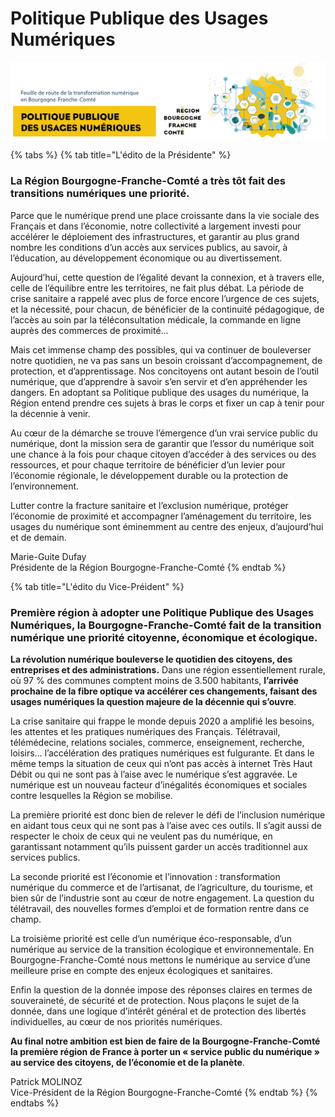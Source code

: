 # Politique Publique des Usages Numériques

![Feuille de route adopt&#xE9;e en s&#xE9;ance pl&#xE9;ni&#xE8;re en octobre 2020](../../.gitbook/assets/ppun.png)

{% tabs %}
{% tab title="L\'édito de la Présidente" %}
### **La Région Bourgogne-Franche-Comté a très tôt fait des transitions numériques une priorité.**

Parce que le numérique prend une place croissante dans la vie sociale des Français et dans l’économie, notre collectivité a largement investi pour accélérer le déploiement des infrastructures, et garantir au plus grand nombre les conditions d’un accès aux services publics, au savoir, à l’éducation, au développement économique ou au divertissement. 

Aujourd’hui, cette question de l’égalité devant la connexion, et à travers elle, celle de l’équilibre entre les territoires, ne fait plus débat. La période de crise sanitaire a rappelé avec plus de force encore l’urgence de ces sujets, et la nécessité, pour chacun, de bénéficier de la continuité pédagogique, de l’accès au soin par la téléconsultation médicale, la commande en ligne auprès des commerces de proximité… 

Mais cet immense champ des possibles, qui va continuer de bouleverser notre quotidien, ne va pas sans un besoin croissant d’accompagnement, de protection, et d’apprentissage. Nos concitoyens ont autant besoin de l’outil numérique, que d’apprendre à savoir s’en servir et d’en appréhender les dangers. En adoptant sa Politique publique des usages du numérique, la Région entend prendre ces sujets à bras le corps et fixer un cap à tenir pour la décennie à venir. 

Au cœur de la démarche se trouve l’émergence d’un vrai service public du numérique, dont la mission sera de garantir que l’essor du numérique soit une chance à la fois pour chaque citoyen d’accéder à des services ou des ressources, et pour chaque territoire de bénéficier d’un levier pour l’économie régionale, le développement durable ou la protection de l’environnement. 

Lutter contre la fracture sanitaire et l’exclusion numérique, protéger l’économie de proximité et accompagner l’aménagement du territoire, les usages du numérique sont éminemment au centre des enjeux, d’aujourd’hui et de demain. 

Marie-Guite Dufay   
Présidente de la Région Bourgogne-Franche-Comté
{% endtab %}

{% tab title="L\'édito du Vice-Préident" %}
### **Première région à adopter une Politique Publique des Usages Numériques, la Bourgogne-Franche-Comté fait de la transition numérique une priorité citoyenne, économique et écologique.**

**La révolution numérique bouleverse le quotidien des citoyens, des entreprises et des administrations.** Dans une région essentiellement rurale, où 97 % des communes comptent moins de 3.500 habitants, **l’arrivée prochaine de la fibre optique va accélérer ces changements, faisant des usages numériques la question majeure de la décennie qui s’ouvre**. 

La crise sanitaire qui frappe le monde depuis 2020 a amplifié les besoins, les attentes et les pratiques numériques des Français. Télétravail, télémédecine, relations sociales, commerce, enseignement, recherche, loisirs… l’accélération des pratiques numériques est fulgurante. Et dans le même temps la situation de ceux qui n’ont pas accès à internet Très Haut Débit ou qui ne sont pas à l’aise avec le numérique s’est aggravée. Le numérique est un nouveau facteur d’inégalités économiques et sociales contre lesquelles la Région se mobilise. 

La première priorité est donc bien de relever le défi de l’inclusion numérique en aidant tous ceux qui ne sont pas à l’aise avec ces outils. Il s’agit aussi de respecter le choix de ceux qui ne veulent pas du numérique, en garantissant notamment qu’ils puissent garder un accès traditionnel aux services publics. 

La seconde priorité est l’économie et l’innovation : transformation numérique du commerce et de l’artisanat, de l’agriculture, du tourisme, et bien sûr de l’industrie sont au cœur de notre engagement. La question du télétravail, des nouvelles formes d’emploi et de formation rentre dans ce champ. 

La troisième priorité est celle d’un numérique éco-responsable, d’un numérique au service de la transition écologique et environnementale. En Bourgogne-Franche-Comté nous mettons le numérique au service d’une meilleure prise en compte des enjeux écologiques et sanitaires. 

Enfin la question de la donnée impose des réponses claires en termes de souveraineté, de sécurité et de protection. Nous plaçons le sujet de la donnée, dans une logique d’intérêt général et de protection des libertés individuelles, au cœur de nos priorités numériques. 

**Au final notre ambition est bien de faire de la Bourgogne-Franche-Comté la première région de France à porter un « service public du numérique » au service des citoyens, de l’économie et de la planète**.

Patrick MOLINOZ   
Vice-Président de la Région Bourgogne-Franche-Comté
{% endtab %}
{% endtabs %}

